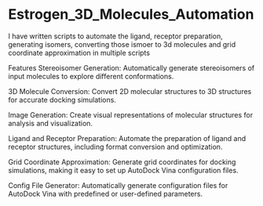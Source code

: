 # Estrogen_3D_Molecules_Automation
I have written scripts to automate the ligand, receptor preparation, generating isomers, converting those ismoer to 3d molecules and grid coordinate approximation in multiple scripts

Features
Stereoisomer Generation: Automatically generate stereoisomers of input molecules to explore different conformations.

3D Molecule Conversion: Convert 2D molecular structures to 3D structures for accurate docking simulations.

Image Generation: Create visual representations of molecular structures for analysis and visualization.

Ligand and Receptor Preparation: Automate the preparation of ligand and receptor structures, including format conversion and optimization.

Grid Coordinate Approximation: Generate grid coordinates for docking simulations, making it easy to set up AutoDock Vina configuration files.

Config File Generator: Automatically generate configuration files for AutoDock Vina with predefined or user-defined parameters.
